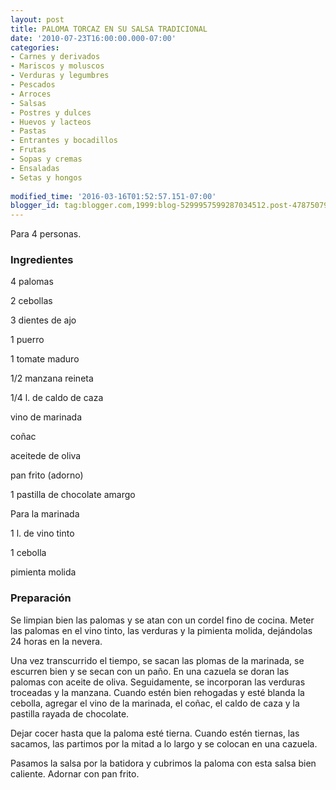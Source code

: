 ```yaml
---
layout: post
title: PALOMA TORCAZ EN SU SALSA TRADICIONAL
date: '2010-07-23T16:00:00.000-07:00'
categories:
- Carnes y derivados
- Mariscos y moluscos
- Verduras y legumbres
- Pescados
- Arroces
- Salsas
- Postres y dulces
- Huevos y lacteos
- Pastas
- Entrantes y bocadillos
- Frutas
- Sopas y cremas
- Ensaladas
- Setas y hongos
 
modified_time: '2016-03-16T01:52:57.151-07:00'
blogger_id: tag:blogger.com,1999:blog-5299957599287034512.post-4787507977286512403
---
```


Para 4 personas.

<h3>Ingredientes</h3>

4 palomas

2 cebollas

3 dientes de ajo

1 puerro

1 tomate maduro

1/2 manzana reineta

1/4 l. de caldo de caza

vino de marinada

coñac

aceitede de oliva

pan frito (adorno)

1 pastilla de chocolate amargo

Para la marinada

1 l. de vino tinto

1 cebolla

pimienta molida

<h3>Preparación</h3>

Se limpian bien las palomas y se atan con un cordel fino de cocina. Meter las palomas en el vino tinto, las verduras y la pimienta molida, dejándolas 24 horas en la nevera.

Una vez transcurrido el tiempo, se sacan las plomas de la marinada, se escurren bien y se secan con un paño. En una cazuela se doran las palomas con aceite de oliva. Seguidamente, se incorporan las verduras troceadas y la manzana. Cuando estén bien rehogadas y esté blanda la cebolla, agregar el vino de la marinada, el coñac, el caldo de caza y la pastilla rayada de chocolate.

Dejar cocer hasta que la paloma esté tierna. Cuando estén tiernas, las sacamos, las partimos por la mitad a lo largo y se colocan en una cazuela.

Pasamos la salsa por la batidora y cubrimos la paloma con esta salsa bien caliente. Adornar con pan frito.

